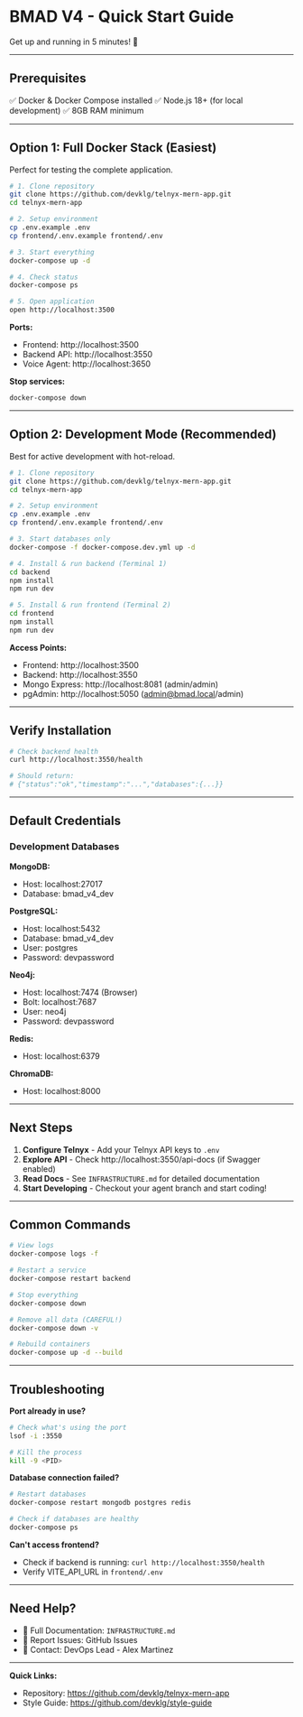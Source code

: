# BMAD V4 - Quick Start Guide

Get up and running in 5 minutes! 🚀

---

## Prerequisites

✅ Docker & Docker Compose installed
✅ Node.js 18+ (for local development)
✅ 8GB RAM minimum

---

## Option 1: Full Docker Stack (Easiest)

Perfect for testing the complete application.

```bash
# 1. Clone repository
git clone https://github.com/devklg/telnyx-mern-app.git
cd telnyx-mern-app

# 2. Setup environment
cp .env.example .env
cp frontend/.env.example frontend/.env

# 3. Start everything
docker-compose up -d

# 4. Check status
docker-compose ps

# 5. Open application
open http://localhost:3500
```

**Ports:**
- Frontend: http://localhost:3500
- Backend API: http://localhost:3550
- Voice Agent: http://localhost:3650

**Stop services:**
```bash
docker-compose down
```

---

## Option 2: Development Mode (Recommended)

Best for active development with hot-reload.

```bash
# 1. Clone repository
git clone https://github.com/devklg/telnyx-mern-app.git
cd telnyx-mern-app

# 2. Setup environment
cp .env.example .env
cp frontend/.env.example frontend/.env

# 3. Start databases only
docker-compose -f docker-compose.dev.yml up -d

# 4. Install & run backend (Terminal 1)
cd backend
npm install
npm run dev

# 5. Install & run frontend (Terminal 2)
cd frontend
npm install
npm run dev
```

**Access Points:**
- Frontend: http://localhost:3500
- Backend: http://localhost:3550
- Mongo Express: http://localhost:8081 (admin/admin)
- pgAdmin: http://localhost:5050 (admin@bmad.local/admin)

---

## Verify Installation

```bash
# Check backend health
curl http://localhost:3550/health

# Should return:
# {"status":"ok","timestamp":"...","databases":{...}}
```

---

## Default Credentials

### Development Databases

**MongoDB:**
- Host: localhost:27017
- Database: bmad_v4_dev

**PostgreSQL:**
- Host: localhost:5432
- Database: bmad_v4_dev
- User: postgres
- Password: devpassword

**Neo4j:**
- Host: localhost:7474 (Browser)
- Bolt: localhost:7687
- User: neo4j
- Password: devpassword

**Redis:**
- Host: localhost:6379

**ChromaDB:**
- Host: localhost:8000

---

## Next Steps

1. **Configure Telnyx** - Add your Telnyx API keys to `.env`
2. **Explore API** - Check http://localhost:3550/api-docs (if Swagger enabled)
3. **Read Docs** - See `INFRASTRUCTURE.md` for detailed documentation
4. **Start Developing** - Checkout your agent branch and start coding!

---

## Common Commands

```bash
# View logs
docker-compose logs -f

# Restart a service
docker-compose restart backend

# Stop everything
docker-compose down

# Remove all data (CAREFUL!)
docker-compose down -v

# Rebuild containers
docker-compose up -d --build
```

---

## Troubleshooting

**Port already in use?**
```bash
# Check what's using the port
lsof -i :3550

# Kill the process
kill -9 <PID>
```

**Database connection failed?**
```bash
# Restart databases
docker-compose restart mongodb postgres redis

# Check if databases are healthy
docker-compose ps
```

**Can't access frontend?**
- Check if backend is running: `curl http://localhost:3550/health`
- Verify VITE_API_URL in `frontend/.env`

---

## Need Help?

- 📖 Full Documentation: `INFRASTRUCTURE.md`
- 🐛 Report Issues: GitHub Issues
- 💬 Contact: DevOps Lead - Alex Martinez

---

**Quick Links:**
- Repository: https://github.com/devklg/telnyx-mern-app
- Style Guide: https://github.com/devklg/style-guide
